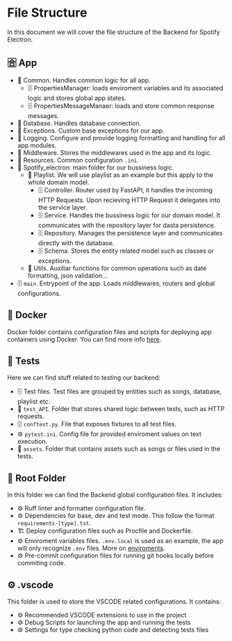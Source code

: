 # File Structure

In this document we will cover the file structure of the Backend for Spotify Electron.

## 🈴 App

* 📁 Common. Handles common logic for all app.
  * 🗄 PropertiesManager: loads enviroment variables and its associated logic and stores global app states.
  * 🗄 PropertiesMessageManaer: loads and store common response messages.
* 📁 Database. Handles database connection.
* 📁 Exceptions. Custom base exceptions for our app.
* 📁 Logging. Configure and provide logging formatting and handling for all app modules.
* 📁 Middleware. Stores the middlewares used in the app and its logic.
* 📁 Resources. Common configuration `.ini`.
* 📁 Spotify_electron: main folder for our bussiness logic.
  * 📁 Playlist. We will use playlist as an example but this apply to the whole domain model.
    * 🗄 Controller. Router used by FastAPI, it handles the incoming HTTP Requests. Upon recieving HTTP Request it delegates into the service layer.
    * 🗄 Service. Handles the bussiness logic for our domain model. It communicates with the repository layer for dasta persistence.
    * 🗄 Repository. Manages the persistence layer and communicates directly with the database.
    * 🗄 Schema. Stores the entity related model such as classes or exceptions.
  * 📁 Utils. Auxiliar functions for common operations such as date formatting, json validation...
* 🗄 `main`. Entrypoint of the app. Loads middlewares, routers and global configurations.

## 🐳 Docker

Docker folder contains configuration files and scripts for deploying app containers using Docker.
You can find more info [here](Docker.md).

## 🧪 Tests

Here we can find stuff related to testing our backend:

* 🗄 Test files. Test files are grouped by entities such as songs, database, playlist etc.
* 📁 `test_API`. Folder that stores shared logic between tests, such as HTTP requests.
* 🗄 `conftest.py`. File that exposes fixtures to all test files.
* ⚙ `pytest.ini`. Config file for provided enviroment values on text execution.
* 📁 `assets`. Folder that contains assets such as songs or files used in the tests.

## 🌳 Root Folder

In this folder we can find the Backend global configuration files. It includes:

* ⚙ Ruff linter and formatter configuration file.
* ⚙ Dependencies for base, dev and test mode. This follow the format `requirements-[type].txt`.
* 🏗 Deploy configuration files such as Procfile and Dockerfile.
* ⚙ Enviroment variables files. `.env.local` is used as an example, the app will only recognize `.env` files. More on [enviroments](Enviroment.md).
* ⚙ Pre-commit configuration files for running git hooks locally before commiting code.

## ⚙ .vscode

This folder is used to store the VSCODE related configurations. It contains:

* ⚙ Recommended VSCODE extensions to use in the project
* ⚙ Debug Scripts for launching the app and running the tests
* ⚙ Settings for type checking python code and detecting tests files
